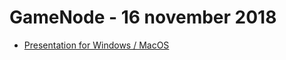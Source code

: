 # GameNode - 16 november 2018

* [Presentation for Windows / MacOS](https://github.com/mike-petrov/hackatons/tree/master/GameNode%20-%2016%20november%202018/Presentation)
